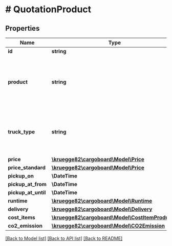# # QuotationProduct

## Properties

Name | Type | Description | Notes
------------ | ------------- | ------------- | -------------
**id** | **string** | The id of product. |
**product** | **string** | The product. Possible values: DIRECT, EXPRESS, EXPRESS_8, EXPRESS_10, EXPRESS_12, EXPRESS_16, FIX, FIX_8, FIX_10, FIX_12, FIX_16, STANDARD. |
**truck_type** | **string** | Truck type of order. Possible values DIRECT_BUS_PLANE, DIRECT_BUS_PLANE_XXL, DIRECT_TRUCK_7_5, DIRECT_TRUCK_12, DIRECT_TRUCK_40 | [optional]
**price** | [**\kruegge82\cargoboard\Model\Price**](Price.md) |  |
**price_standard** | [**\kruegge82\cargoboard\Model\Price**](Price.md) |  |
**pickup_on** | **\DateTime** |  |
**pickup_at_from** | **\DateTime** |  |
**pickup_at_until** | **\DateTime** |  |
**runtime** | [**\kruegge82\cargoboard\Model\Runtime**](Runtime.md) |  |
**delivery** | [**\kruegge82\cargoboard\Model\Delivery**](Delivery.md) |  |
**cost_items** | [**\kruegge82\cargoboard\Model\CostItemProduct[]**](CostItemProduct.md) |  |
**co2_emission** | [**\kruegge82\cargoboard\Model\CO2Emission**](CO2Emission.md) | CO2Emission details. |

[[Back to Model list]](../../README.md#models) [[Back to API list]](../../README.md#endpoints) [[Back to README]](../../README.md)
